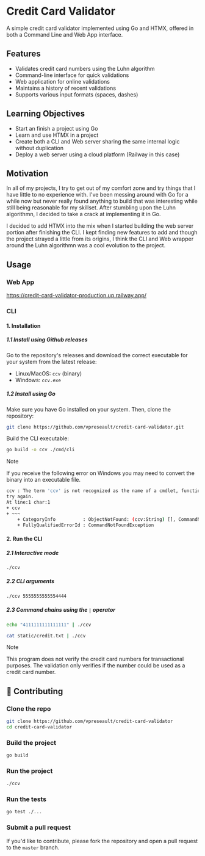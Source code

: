 # Credit Card Validator

A simple credit card validator implemented using Go and HTMX, offered in both a Command Line and Web App interface.

## Features

- Validates credit card numbers using the Luhn algorithm
- Command-line interface for quick validations
- Web application for online validations
- Maintains a history of recent validations
- Supports various input formats (spaces, dashes)

## Learning Objectives

- Start an finish a project using Go
- Learn and use HTMX in a project
- Create both a CLI and Web server sharing the same internal logic without duplication
- Deploy a web server using a cloud platform (Railway in this case)

## Motivation

In all of my projects, I try to get out of my comfort zone and try things that I have little to no experience with. I've been messing around with Go for a while now but never really found anything to build that was interesting while still being reasonable for my skillset. After stumbling upon the Luhn algorithmn, I decided to take a crack at implementing it in Go. 

I decided to add HTMX into the mix when I started building the web server portion after finishing the CLI. I kept finding new features to add and though the project strayed a little from its origins, I think the CLI and Web wrapper around the Luhn algorithmn was a cool evolution to the project.

## Usage

### Web App

<https://credit-card-validator-production.up.railway.app/>

### CLI

#### 1. Installation

##### 1.1 Install using Github releases

Go to the repository's releases and download the correct executable for your system from the latest release:

- Linux/MacOS: `ccv` (binary)
- Windows: `ccv.exe`

##### 1.2 Install using Go

Make sure you have Go installed on your system. Then, clone the repository:

```bash
git clone https://github.com/vpreseault/credit-card-validator.git
```

Build the CLI executable:

```bash
go build -o ccv ./cmd/cli
```

> [!NOTE]
> If you receive the following error on Windows you may need to convert the binary into an executable file.

```bash
ccv : The term 'ccv' is not recognized as the name of a cmdlet, function, script file, or operable program. Check the spelling of the name, or if a path was included, verify that the path is correct and 
try again.
At line:1 char:1
+ ccv
+ ~~~
    + CategoryInfo          : ObjectNotFound: (ccv:String) [], CommandNotFoundException
    + FullyQualifiedErrorId : CommandNotFoundException
```

#### 2. Run the CLI

##### 2.1 Interactive mode

```bash
./ccv
```

##### 2.2 CLI arguments

```bash
./ccv 5555555555554444
```

##### 2.3 Command chains using the `|` operator

```bash
echo "4111111111111111" | ./ccv
```

```bash
cat static/credit.txt | ./ccv
```

> [!NOTE]
> This program does not verify the credit card numbers for transactional purposes. The validation only verifies if the number could be used as a credit card number.

## 🤝 Contributing

### Clone the repo

```bash
git clone https://github.com/vpreseault/credit-card-validator
cd credit-card-validator
```

### Build the project

```bash
go build
```

### Run the project

```bash
./ccv
```

### Run the tests

```bash
go test ./...
```

### Submit a pull request

If you'd like to contribute, please fork the repository and open a pull request to the `master` branch.
